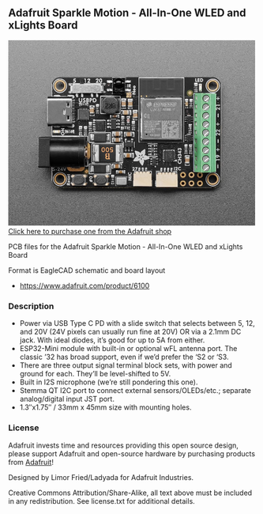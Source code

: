 ## Adafruit Sparkle Motion - All-In-One WLED and xLights Board

<a href="http://www.adafruit.com/products/6100"><img src="assets/6100.jpg?raw=true" width="500px"><br/>
Click here to purchase one from the Adafruit shop</a>

PCB files for the Adafruit Sparkle Motion - All-In-One WLED and xLights Board

Format is EagleCAD schematic and board layout
* https://www.adafruit.com/product/6100

### Description

* Power via USB Type C PD with a slide switch that selects between 5, 12, and 20V (24V pixels can usually run fine at 20V) OR via a 2.1mm DC jack. With ideal diodes, it’s good for up to 5A from either.
* ESP32-Mini module with built-in or optional wFL antenna port. The classic ’32 has broad support, even if we’d prefer the ‘S2 or ‘S3.
* There are three output signal terminal block sets, with power and ground for each. They’ll be level-shifted to 5V.
* Built in I2S microphone (we’re still pondering this one).
* Stemma QT I2C port to connect external sensors/OLEDs/etc.; separate analog/digital input JST port.
* 1.3″x1.75″ / 33mm x 45mm size with mounting holes.

### License

Adafruit invests time and resources providing this open source design, please support Adafruit and open-source hardware by purchasing products from [Adafruit](https://www.adafruit.com)!

Designed by Limor Fried/Ladyada for Adafruit Industries.

Creative Commons Attribution/Share-Alike, all text above must be included in any redistribution. 
See license.txt for additional details.
